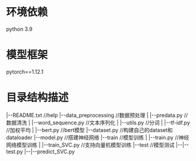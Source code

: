 # 环境依赖
python 3.9

# 模型框架
pytorch==1.12.1

# 目录结构描述
|--README.txt                //help
|--data_preprocessing        //数据预处理
|  |--predata.py             //数据清洗
|  |--word_sequence.py       //文本序列化
|  |--utils.py               //分词
|  |--tf-idf.py              //加权平均
|  |--bert.py                //bert模型
|--dataset.py                //构建自己的dataset和dataloader
|--model.py                  //搭建神经网络
|--train                     //模型训练
|  |--train.py               //神经网络模型训练
|  |--train_SVC.py           //支持向量机模型训练
|--test                      //模型测试
|--|--test.py
|--|--predict_SVC.py